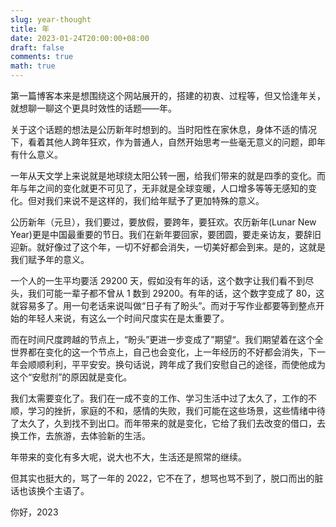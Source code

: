 ```yaml
---
slug: year-thought
title: 年
date: 2023-01-24T20:00:00+08:00
draft: false
comments: true
math: true
---
```


第一篇博客本来是想围绕这个网站展开的，搭建的初衷、过程等，但又恰逢年关，就想聊一聊这个更具时效性的话题——年。

关于这个话题的想法是公历新年时想到的。当时阳性在家休息，身体不适的情况下，看着其他人跨年狂欢，作为普通人，自然开始思考一些毫无意义的问题，即年有什么意义。

一年从天文学上来说就是地球绕太阳公转一圈，给我们带来的就是四季的变化。而年与年之间的变化就更不可见了，无非就是全球变暖，人口增多等等无感知的变化。但对我们来说不是这样的，我们给年赋予了更加特殊的意义。

公历新年（元旦），我们要过，要放假，要跨年，要狂欢。农历新年(Lunar New Year)更是中国最重要的节日。我们在新年要回家，要团圆，要走亲访友，要辞旧迎新。就好像过了这个年，一切不好都会消失，一切美好都会到来。是的，这就是我们赋予年的意义。

一个人的一生平均要活 29200 天，假如没有年的话，这个数字让我们看不到尽头，我们可能一辈子都不曾从 1 数到 29200。有年的话，这个数字变成了 80，这就容易多了。用一句老话来说叫做“日子有了盼头”。而对于写作业都要等到整点开始的年轻人来说，有这么一个时间尺度实在是太重要了。

而在时间尺度跨越的节点上，“盼头”更进一步变成了”期望“。我们期望着在这个全世界都在变化的这一个节点上，自己也会变化，上一年经历的不好都会消失，下一年会顺顺利利，平平安安。换句话说，跨年成了我们安慰自己的途径，而使他成为这个“安慰剂”的原因就是变化。

我们太需要变化了。我们在一成不变的工作、学习生活中过了太久了，工作的不顺，学习的挫折，家庭的不和，感情的失败，我们可能在这些场景，这些情绪中待了太久了，久到找不到出口。而年带来的就是变化，它给了我们去改变的借口，去换工作，去旅游，去体验新的生活。

年带来的变化有多大呢，说大也不大，生活还是照常的继续。

但其实也挺大的，骂了一年的 2022，它不在了，想骂也骂不到了，脱口而出的脏话也该换个主语了。

你好，2023
